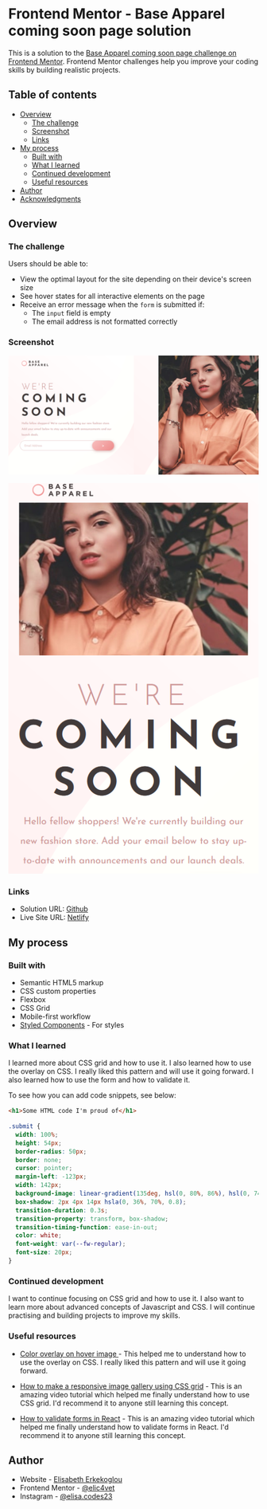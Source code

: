# Frontend Mentor - Base Apparel coming soon page solution

This is a solution to the [Base Apparel coming soon page challenge on Frontend Mentor](https://www.frontendmentor.io/challenges/base-apparel-coming-soon-page-5d46b47f8db8a7063f9331a0). Frontend Mentor challenges help you improve your coding skills by building realistic projects.

## Table of contents

- [Overview](#overview)
  - [The challenge](#the-challenge)
  - [Screenshot](#screenshot)
  - [Links](#links)
- [My process](#my-process)
  - [Built with](#built-with)
  - [What I learned](#what-i-learned)
  - [Continued development](#continued-development)
  - [Useful resources](#useful-resources)
- [Author](#author)
- [Acknowledgments](#acknowledgments)

## Overview

### The challenge

Users should be able to:

- View the optimal layout for the site depending on their device's screen size
- See hover states for all interactive elements on the page
- Receive an error message when the `form` is submitted if:
  - The `input` field is empty
  - The email address is not formatted correctly

### Screenshot

![](./src/assets/images/Desktopimg1.png)

![](./src/assets/images/mobileimg1.png)

### Links

- Solution URL: [Github](https://your-solution-url.com)
- Live Site URL: [Netlify](https://your-live-site-url.com)

## My process

### Built with

- Semantic HTML5 markup
- CSS custom properties
- Flexbox
- CSS Grid
- Mobile-first workflow
- [Styled Components](https://styled-components.com/) - For styles

### What I learned

I learned more about CSS grid and how to use it. I also learned how to use the overlay on CSS. I really liked this pattern and will use it going forward. I also learned how to use the form and how to validate it.

To see how you can add code snippets, see below:

```html
<h1>Some HTML code I'm proud of</h1>
```

```css
.submit {
  width: 100%;
  height: 54px;
  border-radius: 50px;
  border: none;
  cursor: pointer;
  margin-left: -123px;
  width: 142px;
  background-image: linear-gradient(135deg, hsl(0, 80%, 86%), hsl(0, 74%, 74%));
  box-shadow: 2px 4px 14px hsla(0, 36%, 70%, 0.8);
  transition-duration: 0.3s;
  transition-property: transform, box-shadow;
  transition-timing-function: ease-in-out;
  color: white;
  font-weight: var(--fw-regular);
  font-size: 20px;
}
```

### Continued development

I want to continue focusing on CSS grid and how to use it. I also want to learn more about advanced concepts of Javascript and CSS. I will continue practising and building projects to improve my skills.

### Useful resources

- [Color overlay on hover image ](https://stackoverflow.com/questions/40292168/color-overlay-on-hover-image) - This helped me to understand how to use the overlay on CSS. I really liked this pattern and will use it going forward.

- [How to make a responsive image gallery using CSS grid](https://www.youtube.com/watch?v=0srbZ2LYJfw) - This is an amazing video tutorial which helped me finally understand how to use CSS grid. I'd recommend it to anyone still learning this concept.

- [How to validate forms in React](https://www.youtube.com/watch?v=6TPYxLVq0FY) - This is an amazing video tutorial which helped me finally understand how to validate forms in React. I'd recommend it to anyone still learning this concept.

## Author

- Website - [Elisabeth Erkekoglou ](https://www.linkedin.com/in/eerkekoglou/)
- Frontend Mentor - [@elic4vet](https://www.frontendmentor.io/profile/elic4vet)
- Instagram - [@elisa.codes23](https://www.instagram.com/elisa.codes23/)
